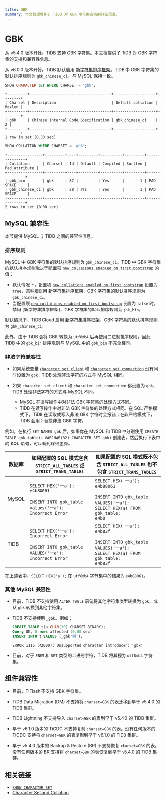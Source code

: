 ```yaml
---
title: GBK
summary: 本文档提供关于 TiDB 对 GBK 字符集支持的详细信息。
---
```


# GBK

从 v5.4.0 版本开始，TiDB 支持 GBK 字符集。本文档提供了 TiDB 对 GBK 字符集的支持和兼容性信息。

从 v6.0.0 版本开始，TiDB 默认启用 [新字符集排序框架](/character-set-and-collation.md#new-framework-for-collations)。TiDB 中 GBK 字符集的默认排序规则为 `gbk_chinese_ci`，与 MySQL 保持一致。

```sql
SHOW CHARACTER SET WHERE CHARSET = 'gbk';
```

```
+---------+-------------------------------------+-------------------+--------+
| Charset | Description                         | Default collation | Maxlen |
+---------+-------------------------------------+-------------------+--------+
| gbk     | Chinese Internal Code Specification | gbk_chinese_ci    |      2 |
+---------+-------------------------------------+-------------------+--------+
1 row in set (0.00 sec)
```

```sql
SHOW COLLATION WHERE CHARSET = 'gbk';
```

```
+----------------+---------+----+---------+----------+---------+---------------+
| Collation      | Charset | Id | Default | Compiled | Sortlen | Pad_attribute |
+----------------+---------+----+---------+----------+---------+---------------+
| gbk_bin        | gbk     | 87 |         | Yes      |       1 | PAD SPACE     |
| gbk_chinese_ci | gbk     | 28 | Yes     | Yes      |       1 | PAD SPACE     |
+----------------+---------+----+---------+----------+---------+---------------+
2 rows in set (0.00 sec)
```

## MySQL 兼容性

本节提供 MySQL 与 TiDB 之间的兼容性信息。

### 排序规则

<CustomContent platform="tidb">

MySQL 中 GBK 字符集的默认排序规则为 `gbk_chinese_ci`。TiDB 中 GBK 字符集的默认排序规则取决于配置项 [`new_collations_enabled_on_first_bootstrap`](/tidb-configuration-file.md#new_collations_enabled_on_first_bootstrap) 的值：

- 默认情况下，配置项 [`new_collations_enabled_on_first_bootstrap`](/tidb-configuration-file.md#new_collations_enabled_on_first_bootstrap) 设置为 `true`，意味着启用 [新字符集排序框架](/character-set-and-collation.md#new-framework-for-collations)，GBK 字符集的默认排序规则为 `gbk_chinese_ci`。
- 当配置项 [`new_collations_enabled_on_first_bootstrap`](/tidb-configuration-file.md#new_collations_enabled_on_first_bootstrap) 设置为 `false` 时，禁用 [新字符集排序框架]，GBK 字符集的默认排序规则为 `gbk_bin`。

</CustomContent>

<CustomContent platform="tidb-cloud">

默认情况下，TiDB Cloud 启用 [新字符集排序框架](/character-set-and-collation.md#new-framework-for-collations)，GBK 字符集的默认排序规则为 `gbk_chinese_ci`。

</CustomContent>

此外，由于 TiDB 会将 GBK 转换为 `utf8mb4` 后再使用二进制排序规则，因此 TiDB 中的 `gbk_bin` 排序规则与 MySQL 中的 `gbk_bin` 不完全相同。

### 非法字符兼容性

* 如果系统变量 [`character_set_client`](/system-variables.md#character_set_client) 和 [`character_set_connection`](/system-variables.md#character_set_connection) 没有同时设置为 `gbk`，TiDB 处理非法字符的方式与 MySQL 相同。
* 如果 `character_set_client` 和 `character_set_connection` 都设置为 `gbk`，TiDB 处理非法字符的方式与 MySQL 不同。

    - MySQL 在读写操作中对非法 GBK 字符集的处理方式不同。
    - TiDB 在读写操作中对非法 GBK 字符集的处理方式相同。在 SQL 严格模式下，TiDB 在读取或写入非法 GBK 字符时会报错；在非严格模式下，TiDB 会用 `?` 替换非法 GBK 字符。

例如，在执行 `SET NAMES gbk` 后，如果你在 MySQL 和 TiDB 中分别使用 `CREATE TABLE gbk_table(a VARCHAR(32) CHARACTER SET gbk)` 创建表，然后执行下表中的 SQL 语句，可以看到详细差异。

| 数据库 |    如果配置的 SQL 模式包含 `STRICT_ALL_TABLES` 或 `STRICT_TRANS_TABLES` | 如果配置的 SQL 模式既不包含 `STRICT_ALL_TABLES` 也不包含 `STRICT_TRANS_TABLES` |
|-------|--------------------------------------------------------------|--------------------------------------------------------------|
| MySQL | `SELECT HEX('一a');` <br /> `e4b88061`<br /><br />`INSERT INTO gbk_table values('一a');`<br /> `Incorrect Error` | `SELECT HEX('一a');` <br /> `e4b88061`<br /><br />`INSERT INTO gbk_table VALUES('一a');`<br />`SELECT HEX(a) FROM gbk_table;`<br /> `e4b8` |
| TiDB  | `SELECT HEX('一a');` <br /> `Incorrect Error`<br /><br />`INSERT INTO gbk_table VALUES('一a');`<br /> `Incorrect Error` | `SELECT HEX('一a');` <br /> `e4b83f`<br /><br />`INSERT INTO gbk_table VALUES('一a');`<br />`SELECT HEX(a) FROM gbk_table;`<br /> `e4b83f`  |

在上述表中，`SELECT HEX('a');` 在 `utf8mb4` 字节集中的结果为 `e4b88061`。

### 其他 MySQL 兼容性

- 目前，TiDB 不支持使用 `ALTER TABLE` 语句将其他字符集类型转换为 `gbk`，或从 `gbk` 转换到其他字符集。

* TiDB 不支持使用 `_gbk`。例如：

  ```sql
  CREATE TABLE t(a CHAR(10) CHARSET BINARY);
  Query OK, 0 rows affected (0.00 sec)
  INSERT INTO t VALUES (_gbk'啊');
  ```

  ```
  ERROR 1115 (42000): Unsupported character introducer: 'gbk'
  ```

- 目前，对于 `ENUM` 和 `SET` 类型的二进制字符，TiDB 将其视为 `utf8mb4` 字符集。

## 组件兼容性

- 目前，TiFlash 不支持 GBK 字符集。

- TiDB Data Migration (DM) 不支持将 `charset=GBK` 的表迁移到早于 v5.4.0 的 TiDB 集群。

- TiDB Lightning 不支持导入 `charset=GBK` 的表到早于 v5.4.0 的 TiDB 集群。

- 早于 v6.1.0 版本的 TiCDC 不支持复制 `charset=GBK` 的表。没有任何版本的 TiCDC 支持将 `charset=GBK` 的表复制到早于 v6.1.0 的 TiDB 集群。

- 早于 v5.4.0 版本的 Backup & Restore (BR) 不支持恢复 `charset=GBK` 的表。没有任何版本的 BR 支持将 `charset=GBK` 的表恢复到早于 v5.4.0 的 TiDB 集群。

## 相关链接

* [`SHOW CHARACTER SET`](/sql-statements/sql-statement-show-character-set.md)
* [Character Set and Collation](/character-set-and-collation.md)